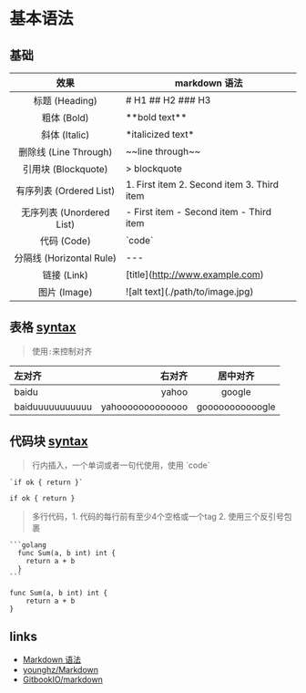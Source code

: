 # 基本语法

## 基础

|           效果            | markdown 语法                                |
|:-----------------------:|--------------------------------------------|
|      标题 (Heading)       | \# H1 \#\# H2 \#\#\# H3                    |
|        粗体 (Bold)        | \*\*bold text\*\*                          |
|       斜体 (Italic)       | \*italicized text\*                        |
|   删除线 (Line Through)    | \~\~line through\~\~                       |
|    引用块 (Blockquote)     | \> blockquote                              |
|   有序列表 (Ordered List)   | 1. First item 2. Second item 3. Third item |
|  无序列表 (Unordered List)  | - First item - Second item - Third item    |
|        代码 (Code)        | \`code\`                                   |
|  分隔线 (Horizontal Rule)  | ---                                        |
|        链接 (Link)        | \[title\](http://www.example.com)          |
|       图片 (Image)        | !\[alt text\](./path/to/image.jpg)         |

## 表格 [syntax](https://github.com/GitbookIO/markdown/blob/master/syntax/tables.md)
> 使用`:`来控制对齐

| 左对齐             |              右对齐 |      居中对齐       |
|:----------------|-----------------:|:---------------:|
| baidu           |            yahoo |     google      |
| baiduuuuuuuuuuu | yahooooooooooooo | gooooooooooogle |

## 代码块 [syntax](https://github.com/GitbookIO/markdown/blob/master/syntax/code.md)
> 行内插入，一个单词或者一句代使用，使用 \`code\`

    `if ok { return }`
`if ok { return }`

> 多行代码，1. 代码的每行前有至少4个空格或一个tag 2. 使用三个反引号包裹

    ```golang
      func Sum(a, b int) int {
        return a + b
      }
    ```

```golang
func Sum(a, b int) int {
    return a + b
}
```

## links
- [Markdown 语法](https://keatonlao.gitee.io/a-study-note-for-markdown/syntax/)
- [younghz/Markdown](https://github.com/younghz/Markdown)
- [GitbookIO/markdown](https://github.com/GitbookIO/markdown)
